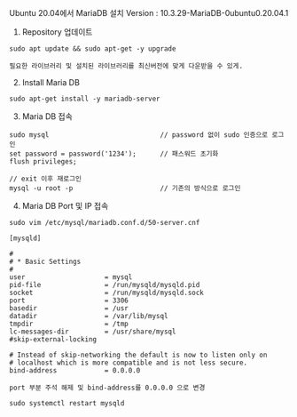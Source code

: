 Ubuntu 20.04에서 MariaDB 설치
Version : 10.3.29-MariaDB-0ubuntu0.20.04.1

1. Repository 업데이트
```
sudo apt update && sudo apt-get -y upgrade

필요한 라이브러리 및 설치된 라이브러리를 최신버전에 맞게 다운받을 수 있게.
```

2. Install Maria DB
```
sudo apt-get install -y mariadb-server
```

3. Maria DB 접속
```
sudo mysql                            // password 없이 sudo 인증으로 로그인
set password = password('1234');      // 패스워드 초기화
flush privileges;                    

// exit 이후 재로그인
mysql -u root -p                      // 기존의 방식으로 로그인
```

4. Maria DB Port 및 IP 접속
```
sudo vim /etc/mysql/mariadb.conf.d/50-server.cnf

[mysqld]

#
# * Basic Settings
#
user                    = mysql
pid-file                = /run/mysqld/mysqld.pid
socket                  = /run/mysqld/mysqld.sock
port                    = 3306
basedir                 = /usr
datadir                 = /var/lib/mysql
tmpdir                  = /tmp
lc-messages-dir         = /usr/share/mysql
#skip-external-locking

# Instead of skip-networking the default is now to listen only on
# localhost which is more compatible and is not less secure.
bind-address            = 0.0.0.0

port 부분 주석 해제 및 bind-address를 0.0.0.0 으로 변경

sudo systemctl restart mysqld
```
